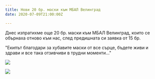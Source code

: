 ```yaml
---
title: Нови 20 бр. маски към МБАЛ Велинград
date: 2020-07-09T21:00:00Z

---
```

Днес изпратихме още 20 бр. маски към МБАЛ Велинград, които се обърнаха отново към нас, след предишната си заявка от 15 бр.

"Екипът благодари за хубавите маски от все сърце, бъдете живи и здрави и все така отзивчиви в трудни моменти..."

![](/images/mobile_file_2020-04-28_08-34-06-1.jpg)

![](/images/20-17-05-41.png)